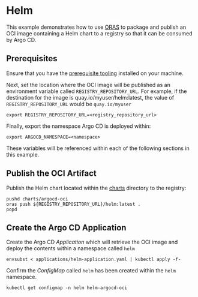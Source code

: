 # Helm

This example demonstrates how to use [ORAS](https://oras.land) to package and publish an OCI image containing a Helm chart to a registry so that it can be consumed by Argo CD.

## Prerequisites

Ensure that you have the [prerequisite tooling](../README.md#tools) installed on your machine.

Next, set the location where the OCI image will be published as an environment variable called `REGISTRY_REPOSITORY_URL`. For example, if the destination for the image is quay.io/myuser/helm:latest, the value of `REGISTRY_REPOSITORY_URL` would be `quay.io/myuser`

```shell
export REGISTRY_REPOSITORY_URL=<registry_repository_url>
```

Finally, export the namespace Argo CD is deployed within:

```shell
export ARGOCD_NAMESPACE=<namespace>
```

These variables will be referenced within each of the following sections in this example.

## Publish the OCI Artifact

Publish the Helm chart located within the [charts](charts) directory to the registry:

```script
pushd charts/argocd-oci
oras push ${REGISTRY_REPOSITORY_URL}/helm:latest .
popd
```

## Create the Argo CD Application

Create the Argo CD _Application_ which will retrieve the OCI image and deploy the contents within a namespace called `helm`

```shell
envsubst < applications/helm-application.yaml | kubectl apply -f-
```

Confirm the _ConfigMap_ called `helm` has been created within the `helm` namespace.

```
kubectl get configmap -n helm helm-argocd-oci
```
